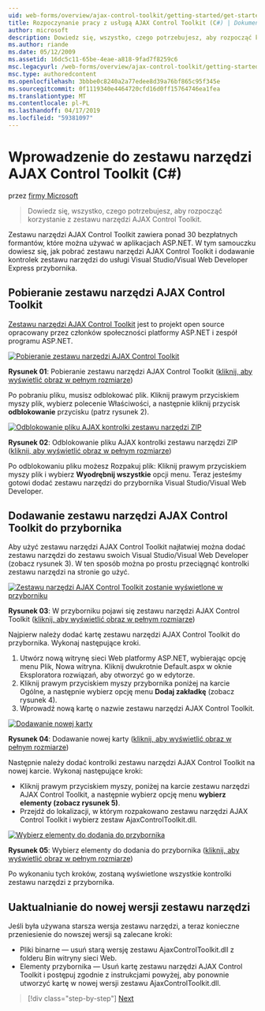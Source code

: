 ```yaml
---
uid: web-forms/overview/ajax-control-toolkit/getting-started/get-started-with-the-ajax-control-toolkit-cs
title: Rozpoczynanie pracy z usługą AJAX Control Toolkit (C#) | Dokumentacja firmy Microsoft
author: microsoft
description: Dowiedz się, wszystko, czego potrzebujesz, aby rozpocząć korzystanie z zestawu narzędzi AJAX Control Toolkit.
ms.author: riande
ms.date: 05/12/2009
ms.assetid: 16dc5c11-65be-4eae-a818-9fad7f8259c6
msc.legacyurl: /web-forms/overview/ajax-control-toolkit/getting-started/get-started-with-the-ajax-control-toolkit-cs
msc.type: authoredcontent
ms.openlocfilehash: 3bbbe0c8240a2a77edee8d39a76bf865c95f345e
ms.sourcegitcommit: 0f1119340e4464720cfd16d0ff15764746ea1fea
ms.translationtype: MT
ms.contentlocale: pl-PL
ms.lasthandoff: 04/17/2019
ms.locfileid: "59381097"
---
```

# <a name="get-started-with-the-ajax-control-toolkit-c"></a>Wprowadzenie do zestawu narzędzi AJAX Control Toolkit (C#)

przez [firmy Microsoft](https://github.com/microsoft)

> Dowiedz się, wszystko, czego potrzebujesz, aby rozpocząć korzystanie z zestawu narzędzi AJAX Control Toolkit.


Zestawu narzędzi AJAX Control Toolkit zawiera ponad 30 bezpłatnych formantów, które można używać w aplikacjach ASP.NET. W tym samouczku dowiesz się, jak pobrać zestawu narzędzi AJAX Control Toolkit i dodawanie kontrolek zestawu narzędzi do usługi Visual Studio/Visual Web Developer Express przybornika.

## <a name="downloading-the-ajax-control-toolkit"></a>Pobieranie zestawu narzędzi AJAX Control Toolkit

[Zestawu narzędzi AJAX Control Toolkit](http://devexpress.com/act) jest to projekt open source opracowany przez członków społeczności platformy ASP.NET i zespół programu ASP.NET. 


[![Pobieranie zestawu narzędzi AJAX Control Toolkit](get-started-with-the-ajax-control-toolkit-cs/_static/image1.jpg)](get-started-with-the-ajax-control-toolkit-cs/_static/image1.png)

**Rysunek 01**: Pobieranie zestawu narzędzi AJAX Control Toolkit ([kliknij, aby wyświetlić obraz w pełnym rozmiarze](get-started-with-the-ajax-control-toolkit-cs/_static/image2.png))


Po pobraniu pliku, musisz odblokować plik. Kliknij prawym przyciskiem myszy plik, wybierz polecenie Właściwości, a następnie kliknij przycisk **odblokowanie** przycisku (patrz rysunek 2).


[![Odblokowanie pliku AJAX kontrolki zestawu narzędzi ZIP](get-started-with-the-ajax-control-toolkit-cs/_static/image2.jpg)](get-started-with-the-ajax-control-toolkit-cs/_static/image3.png)

**Rysunek 02**: Odblokowanie pliku AJAX kontrolki zestawu narzędzi ZIP ([kliknij, aby wyświetlić obraz w pełnym rozmiarze](get-started-with-the-ajax-control-toolkit-cs/_static/image4.png))


Po odblokowaniu pliku możesz Rozpakuj plik: Kliknij prawym przyciskiem myszy plik i wybierz **Wyodrębnij wszystkie** opcji menu. Teraz jesteśmy gotowi dodać zestawu narzędzi do przybornika Visual Studio/Visual Web Developer.

## <a name="adding-the-ajax-control-toolkit-to-the-toolbox"></a>Dodawanie zestawu narzędzi AJAX Control Toolkit do przybornika

Aby użyć zestawu narzędzi AJAX Control Toolkit najłatwiej można dodać zestawu narzędzi do zestawu swoich Visual Studio/Visual Web Developer (zobacz rysunek 3). W ten sposób można po prostu przeciągnąć kontrolki zestawu narzędzi na stronie go użyć.


[![Zestawu narzędzi AJAX Control Toolkit zostanie wyświetlone w przyborniku](get-started-with-the-ajax-control-toolkit-cs/_static/image3.jpg)](get-started-with-the-ajax-control-toolkit-cs/_static/image5.png)

**Rysunek 03**: W przyborniku pojawi się zestawu narzędzi AJAX Control Toolkit ([kliknij, aby wyświetlić obraz w pełnym rozmiarze](get-started-with-the-ajax-control-toolkit-cs/_static/image6.png))


Najpierw należy dodać kartę zestawu narzędzi AJAX Control Toolkit do przybornika. Wykonaj następujące kroki.

1. Utwórz nową witrynę sieci Web platformy ASP.NET, wybierając opcję menu Plik, Nowa witryna. Kliknij dwukrotnie Default.aspx w oknie Eksploratora rozwiązań, aby otworzyć go w edytorze.
2. Kliknij prawym przyciskiem myszy przybornika poniżej na karcie Ogólne, a następnie wybierz opcję menu **Dodaj zakładkę** (zobacz rysunek 4).
3. Wprowadź nową kartę o nazwie zestawu narzędzi AJAX Control Toolkit.


[![Dodawanie nowej karty](get-started-with-the-ajax-control-toolkit-cs/_static/image4.jpg)](get-started-with-the-ajax-control-toolkit-cs/_static/image7.png)

**Rysunek 04**: Dodawanie nowej karty ([kliknij, aby wyświetlić obraz w pełnym rozmiarze](get-started-with-the-ajax-control-toolkit-cs/_static/image8.png))


Następnie należy dodać kontrolki zestawu narzędzi AJAX Control Toolkit na nowej karcie. Wykonaj następujące kroki:

- Kliknij prawym przyciskiem myszy, poniżej na karcie zestawu narzędzi AJAX Control Toolkit, a następnie wybierz opcję menu **wybierz elementy (zobacz rysunek 5)**.
- Przejdź do lokalizacji, w którym rozpakowano zestawu narzędzi AJAX Control Toolkit i wybierz zestaw AjaxControlToolkit.dll.


[![Wybierz elementy do dodania do przybornika](get-started-with-the-ajax-control-toolkit-cs/_static/image5.jpg)](get-started-with-the-ajax-control-toolkit-cs/_static/image9.png)

**Rysunek 05**: Wybierz elementy do dodania do przybornika ([kliknij, aby wyświetlić obraz w pełnym rozmiarze](get-started-with-the-ajax-control-toolkit-cs/_static/image10.png))


Po wykonaniu tych kroków, zostaną wyświetlone wszystkie kontrolki zestawu narzędzi z przybornika.

## <a name="upgrading-to-a-new-version-of-the-toolkit"></a>Uaktualnianie do nowej wersji zestawu narzędzi

Jeśli była używana starsza wersja zestawu narzędzi, a teraz konieczne przeniesienie do nowszej wersji są zalecane kroki:

- Pliki binarne — usuń starą wersję zestawu AjaxControlToolkit.dll z folderu Bin witryny sieci Web.
- Elementy przybornika — Usuń kartę zestawu narzędzi AJAX Control Toolkit i postępuj zgodnie z instrukcjami powyżej, aby ponownie utworzyć kartę w nowej wersji zestawu AjaxControlToolkit.dll.

> [!div class="step-by-step"]
> [Next](using-ajax-control-toolkit-controls-and-control-extenders-cs.md)
